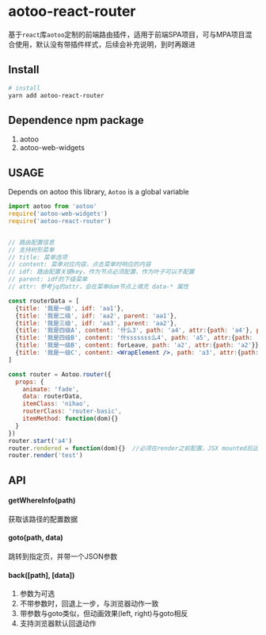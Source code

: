 # aotoo-react-router
基于`react`库`aotoo`定制的前端路由插件，适用于前端SPA项目，可与MPA项目混合使用，默认没有带插件样式，后续会补充说明，到时再跟进

## Install
```bash
# install
yarn add aotoo-react-router
```

## Dependence npm package
1. aotoo
2. aotoo-web-widgets

## USAGE  
Depends on aotoo this library, `Aotoo` is a global variable

```jsx
import aotoo from 'aotoo'
require('aotoo-web-widgets')
require('aotoo-react-router')


// 路由配置信息
// 支持树形菜单
// title: 菜单选项
// content: 菜单对应内容，点击菜单时响应的内容
// idf: 路由配置关键key，作为节点必须配置，作为叶子可以不配置
// parent: idf的下级菜单
// attr: 参考jq的attr，会在菜单dom节点上填充 data-* 属性

const routerData = [
  {title: '我是一级', idf: 'aa1'},
  {title: '我是二级', idf: 'aa2', parent: 'aa1'},
  {title: '我是三级', idf: 'aa3', parent: 'aa2'},
  {title: '我是四级A', content: '什么3', path: 'a4', attr:{path: 'a4'}, parent: 'aa3'},
  {title: '我是四级B', content: '什sssssss么4', path: 'a5', attr:{path: 'a5'}, parent: 'aa3'},
  {title: '我是一级B', content: forLeave, path: 'a2', attr:{path: 'a2'}},
  {title: '我是一级C', content: <WrapElement />, path: 'a3', attr:{path: 'a3'}, itemClass: 'yyy'},
]

const router = Aotoo.router({
  props: {
    animate: 'fade',
    data: routerData,
    itemClass: 'nihao',
    routerClass: 'router-basic',
    itemMethod: function(dom){}
  }
})
router.start('a4')
router.rendered = function(dom){}  //必须在render之前配置，JSX mounted后运行
router.render('test')
```


## API  
#### getWhereInfo(path)
获取该路径的配置数据

#### goto(path, data)
跳转到指定页，并带一个JSON参数

#### back([path], [data])
1. 参数为可选
2. 不带参数时，回退上一步，与浏览器动作一致
3. 带参数与goto类似，但动画效果(left, right)与goto相反
4. 支持浏览器默认回退动作
